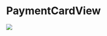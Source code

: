 # PaymentCardView

[![](https://jitpack.io/v/manojbhadane/PaymentCardView.svg)](https://jitpack.io/#manojbhadane/PaymentCardView)
